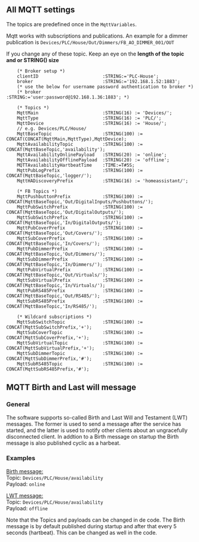 ## **All MQTT settings**

The topics are predefined once in the `MqttVariables`.

Mqtt works with subscriptions and publications. An example for a dimmer publication is 
  `Devices/PLC/House/Out/Dimmers/FB_AO_DIMMER_001/OUT`

If you change any of these topic. Keep an eye on the **length of the topic and or STRING() size**
	
```ST
	(* Broker setup *)
	clientID						:STRING:='PLC-House';
	broker							:STRING:='192.168.1.52:1883'; 	
	(* use the below for username password authentication to broker *)
	(* broker						:STRING:='user:password@192.168.1.36:1883'; *)	 
	
	(* Topics *)
	MqttMain						:STRING(16) := 'Devices/';
	MqttType						:STRING(16) := 'PLC/';
	MqttDevice						:STRING(16) := 'House/';
	// e.g. Devices/PLC/House/
	MqttBaseTopic					:STRING(100) := CONCAT(CONCAT(MqttMain,MqttType),MqttDevice);							
	MqttAvailabilityTopic 			:STRING(100) := CONCAT(MqttBaseTopic,'availability');							
	MqttAvailabilityOnlinePayload	:STRING(20) := 'online';							
	MqttAvailabilityOfflinePayload	:STRING(20) := 'offline';
	MQTTAvailabilityHartbeatTime	:TIME:=T#5S;
	MqttPubLogPrefix				:STRING(100) := CONCAT(MqttBaseTopic,'logger/');
	MqttHADiscoveryPrefix			:STRING(16) := 'homeassistant/';
	
	(* FB Topics *)
	MqttPushbuttonPrefix			:STRING(100) := CONCAT(MqttBaseTopic,'Out/DigitalInputs/Pushbuttons/');
	MqttPubSwitchPrefix				:STRING(100) := CONCAT(MqttBaseTopic,'Out/DigitalOutputs/');
	MqttSubSwitchPrefix				:STRING(100) := CONCAT(MqttBaseTopic,'In/DigitalOutputs/');
	MqttPubCoverPrefix				:STRING(100) := CONCAT(MqttBaseTopic,'Out/Covers/');
	MqttSubCoverPrefix				:STRING(100) := CONCAT(MqttBaseTopic,'In/Covers/');
	MqttPubDimmerPrefix				:STRING(100) := CONCAT(MqttBaseTopic,'Out/Dimmers/');
	MqttSubDimmerPrefix				:STRING(100) := CONCAT(MqttBaseTopic,'In/Dimmers/');
	MqttPubVirtualPrefix			:STRING(100) := CONCAT(MqttBaseTopic,'Out/Virtuals/');
	MqttSubVirtualPrefix			:STRING(100) := CONCAT(MqttBaseTopic,'In/Virtuals/');
	MqttPubRS485Prefix				:STRING(100) := CONCAT(MqttBaseTopic,'Out/RS485/');
	MqttSubRS485Prefix				:STRING(100) := CONCAT(MqttBaseTopic,'In/RS485/');
	
	(* Wildcard subscriptions *)
	MqttSubSwitchTopic				:STRING(100) := CONCAT(MqttSubSwitchPrefix,'+');
	MqttSubCoverTopic				:STRING(100) := CONCAT(MqttSubCoverPrefix,'+');
	MqttSubVirtualTopic				:STRING(100) := CONCAT(MqttSubVirtualPrefix,'+');
	MqttSubDimmerTopic				:STRING(100) := CONCAT(MqttSubDimmerPrefix,'#');
	MqttSubRS485Topic				:STRING(100) := CONCAT(MqttSubRS485Prefix,'#');

```

## MQTT Birth and Last will message

### **General**

The software supports so-called Birth and Last Will and Testament (LWT) messages. The former is used to send a message after the service has started, and the latter is used to notify other clients about an ungracefully disconnected client. In addtion to a Birth message on startup the Birth message is also published cyclic as a harbeat.

### **Examples**

<ins>Birth message:</ins></br>
Topic: `Devices/PLC/House/availability`</br>
Payload: `online`


<ins>LWT message:</ins></br>
Topic: `Devices/PLC/House/availability`</br>
Payload: `offline`

Note that the Topics and payloads can be changed in de code. The Birth message is by default published during startup and after that every 5 seconds (hartbeat). This can be changed as well in the code. 

